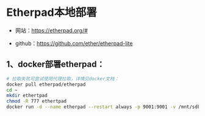 # Etherpad本地部署

- 网站：https://etherpad.org/#

- github：https://github.com/ether/etherpad-lite

## 1、docker部署etherpad：

```bash
# 拉取失败可尝试使用代理拉取，详情见docker文档：
docker pull etherpad/etherpad
cd ~
mkdir ethertpad
chmod -R 777 ethertpad
docker run -d --name etherpad --restart always -p 9001:9001 -v /mnt/sdb:/mnt/sdb -v /home/hx/ethertpad:/opt/etherpad-lite/var etherpad/etherpad:latest
```



